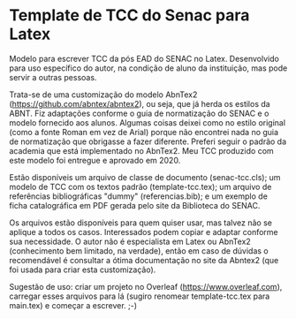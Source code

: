 # Template de TCC do Senac para Latex

Modelo para escrever TCC da pós EAD do SENAC no Latex. Desenvolvido para uso específico do autor, na condição de aluno da instituição, mas pode servir a outras pessoas.

Trata-se de uma customização do modelo AbnTex2 (https://github.com/abntex/abntex2), ou seja, que já herda os estilos da ABNT. Fiz adaptações conforme o guia de normatização do SENAC e o modelo fornecido aos alunos. Algumas coisas deixei como no estilo original (como a fonte Roman em vez de Arial) porque não encontrei nada no guia de normatização que obrigasse a fazer diferente. Preferi seguir o padrão da academia que está implementado no AbnTex2. Meu TCC produzido com este modelo foi entregue e aprovado em 2020.

Estão disponíveis um arquivo de classe de documento (senac-tcc.cls); um modelo de TCC com os textos padrão (template-tcc.tex); um arquivo de referências bibliográficas "dummy" (referencias.bib); e um exemplo de ficha catalográfica em PDF gerada pelo site da Biblioteca do SENAC.

Os arquivos estão disponíveis para quem quiser usar, mas talvez não se aplique a todos os casos. Interessados podem copiar e adaptar conforme sua necessidade. O autor não é especialista em Latex ou AbnTex2 (conhecimento bem limitado, na verdade), então em caso de dúvidas o recomendável é consultar a ótima documentação no site da Abntex2 (que foi usada para criar esta customização).

Sugestão de uso: criar um projeto no Overleaf (https://www.overleaf.com), carregar esses arquivos para lá (sugiro renomear template-tcc.tex para main.tex) e começar a escrever. ;-)
